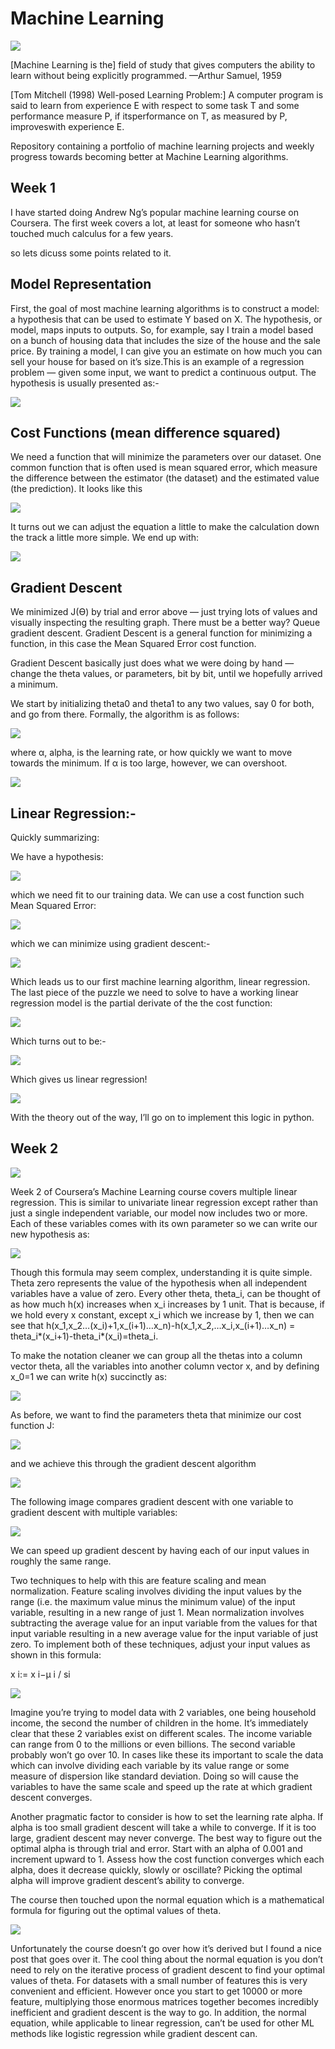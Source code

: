 # Machine Learning

![](/images/ml1.png)

[Machine Learning is the] field of study that gives computers the ability to learn without being explicitly programmed. —Arthur Samuel, 1959

[Tom Mitchell (1998) Well-posed Learning Problem:] A computer program is said to learn from experience E with respect to some task T
and some performance measure P, if itsperformance on T, as measured by P, improveswith experience E. 

Repository containing a portfolio of machine learning projects and weekly progress towards becoming better at Machine Learning algorithms.

## Week 1

I have started doing Andrew Ng’s popular machine learning course on Coursera. The first week covers a lot, at least for someone who hasn’t touched much calculus for a few years.

so lets dicuss some points related to it.


## Model Representation

First, the goal of most machine learning algorithms is to construct a model: a hypothesis that can be used to estimate Y based on X. The hypothesis, or model, maps inputs to outputs. So, for example, say I train a model based on a bunch of housing data that includes the size of the house and the sale price. By training a model, I can give you an estimate on how much you can sell your house for based on it’s size.This is an example of a regression problem — given some input, we want to predict a continuous output.
The hypothesis is usually presented as:-

![](/images/LR.png)


## Cost Functions (mean difference squared)

We need a function that will minimize the parameters over our dataset. One common function that is often used is mean squared error, which measure the difference between the estimator (the dataset) and the estimated value (the prediction). It looks like this

![](/images/MSE1.png)

It turns out we can adjust the equation a little to make the calculation down the track a little more simple. We end up with:

![](/images/MSE2.png)

## Gradient Descent

We minimized J(ϴ) by trial and error above — just trying lots of values and visually inspecting the resulting graph. There must be a better way? Queue gradient descent. Gradient Descent is a general function for minimizing a function, in this case the Mean Squared Error cost function.

Gradient Descent basically just does what we were doing by hand — change the theta values, or parameters, bit by bit, until we hopefully arrived a minimum.

We start by initializing theta0 and theta1 to any two values, say 0 for both, and go from there. Formally, the algorithm is as follows:

![](/images/GD2.png)

where α, alpha, is the learning rate, or how quickly we want to move towards the minimum. If α is too large, however, we can overshoot.

![](/images/GD1.png)

## Linear Regression:- 

Quickly summarizing:

We have a hypothesis:

![](/images/LR.png)

which we need fit to our training data. We can use a cost function such Mean Squared Error:

![](/images/LR1.png)

which we can minimize using gradient descent:-

![](/images/LR2.png)

Which leads us to our first machine learning algorithm, linear regression. The last piece of the puzzle we need to solve to have a working linear regression model is the partial derivate of the the cost function:

![](/images/LR3.png)

Which turns out to be:-

![](/images/LR4.png)

Which gives us linear regression!

![](/images/LR5.png)

With the theory out of the way, I’ll go on to implement this logic in python.

## Week 2
![](/images/Week2/MF.png)

Week 2 of Coursera’s Machine Learning course covers multiple linear regression. This is similar to univariate linear regression except rather than just a single independent variable, our model now includes two or more. Each of these variables comes with its own parameter so we can write our new hypothesis as:

![](/images/Week2/MF1.png)

Though this formula may seem complex, understanding it is quite simple. Theta zero represents the value of the hypothesis when all independent variables have a value of zero. Every other theta, theta_i, can be thought of as how much h(x) increases when x_i increases by 1 unit. That is because, if we hold every x constant, except x_i which we increase by 1, then we can see that h(x_1,x_2…(x_i)+1,x_(i+1)…x_n)-h(x_1,x_2,…x_i,x_(i+1)…x_n) = theta_i*(x_i+1)-theta_i*(x_i)=theta_i.

To make the notation cleaner we can group all the thetas into a column vector theta, all the variables into another column vector x, and by defining x_0=1 we can write h(x) succinctly as:


![](/images/Week2/MF2.png)

As before, we want to find the parameters theta that minimize our cost function J:

![](/images/Week2/MF3.png)

and we achieve this through the gradient descent algorithm

![](/images/Week2/MF4.png)

The following image compares gradient descent with one variable to gradient descent with multiple variables:

![](/images/Week2/MF5.png)

We can speed up gradient descent by having each of our input values in roughly the same range.

Two techniques to help with this are feature scaling and mean normalization. Feature scaling involves dividing the input values by the range (i.e. the maximum value minus the minimum value) of the input variable, resulting in a new range of just 1. Mean normalization involves subtracting the average value for an input variable from the values for that input variable resulting in a new average value for the input variable of just zero. To implement both of these techniques, adjust your input values as shown in this formula:

x i:= x i−μ i / si

![](/images/Week2/MF6.png)

Imagine you’re trying to model data with 2 variables, one being household income, the second the number of children in the home. It’s immediately clear that these 2 variables exist on different scales. The income variable can range from 0 to the millions or even billions. The second variable probably won’t go over 10. In cases like these its important to scale the data which can involve dividing each variable by its value range or some measure of dispersion like standard deviation. Doing so will cause the variables to have the same scale and speed up the rate at which gradient descent converges.

Another pragmatic factor to consider is how to set the learning rate alpha. If alpha is too small gradient descent will take a while to converge. If it is too large, gradient descent may never converge. The best way to figure out the optimal alpha is through trial and error. Start with an alpha of 0.001 and increment upward to 1. Assess how the cost function converges which each alpha, does it decrease quickly, slowly or oscillate? Picking the optimal alpha will improve gradient descent’s ability to converge.

The course then touched upon the normal equation which is a mathematical formula for figuring out the optimal values of theta.

![](/images/Week2/MF7.png)

Unfortunately the course doesn’t go over how it’s derived but I found a nice post that goes over it. The cool thing about the normal equation is you don’t need to rely on the iterative process of gradient descent to find your optimal values of theta. For datasets with a small number of features this is very convenient and efficient. However once you start to get 10000 or more feature, multiplying those enormous matrices together becomes incredibly inefficient and gradient descent is the way to go. In addition, the normal equation, while applicable to linear regression, can’t be used for other ML methods like logistic regression while gradient descent can.





